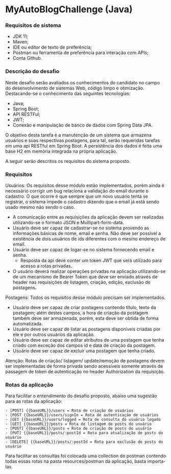 # MyAutoBlogChallenge (Java)

### Requisitos de sistema
* JDK 11;
* Maven;
* IDE ou editor de texto de preferência;
* Postman ou ferramenta de preferência para interação com APIs;
* Conta Github.

### Descrição do desafio 
Neste desafio serão avaliados os conhecimentos do candidato no campo do desenvolvimento de sistemas Web, código limpo e otimização. Destacando-se o conhecimento das seguintes tecnologias:

- Java;
- Spring Boot;
- API RESTFul;
- JWT;
- Conexão e manipulação de banco de dados com Spring Data JPA.

O objetivo desta tarefa é a manutenção de um sistema que armazena usuários e suas respectivas postagens, para tal, serão requeridas tarefas em uma api RESTful em Spring Boot. A persistência dos dados é feita uma base H2 em memória integrada na própria aplicação. 

A seguir serão descritos os requisitos do sistema proposto.

### Requisitos

Usuários:
Os requisitos desse módulo estão implementados, porém ainda é necessário corrigir um bug relaciona a validação do email durante o cadastro. O que ocorre é que sempre que um novo usuário tenta se registrar, o sistema impede o cadastro dizendo que o email já está sendo usado mesmo não sendo o caso.

- A comunicação entre as requisições da aplicação devem ser realizadas utilizando-se o formato JSON e Multipart-form-data.
- Usuário deve ser capaz de cadastrar-se no sistema provendo as informações básicas de nome, email e senha. Não deve ser possível a existência de dois usuários de ids diferentes com o mesmo endereço de email.
- Usuário deve ser capaz de logar-se no sistema fornecendo email e senha.
  - Resposta da api deve conter um token JWT que será utilizado para acesso a rotas privadas.
- O usuário deverá realizar operações privadas na aplicação utilizando-se de um mecanismo de Bearer Token que deve ser enviado através de header nas requisições de listagem, criação, edição, exclusão de postagens.

Postagens:
Todos os requisitos desse módulo precisam ser implementados.

-   Usuário deve ser capaz de criar postagens contendo título, texto da postagem; além destes campos, a hora de criação da postagem também deve ser armazenada, porém, esta deve ser obtida de forma automatizada.
-   Usuário deve ser capaz de listar as postagens disponíveis criadas por ele e por outros usuários da aplicação.
-   Usuário deve ser capaz de editar atributos de uma postagem que tenha criado com exceção dos campos id e data de criação da postagem.
-   Usuário deve ser capaz de excluir uma postagem que tenha criado.

Atenção:
Rotas de criação/ listagem/ update/remoção de postagens devem ser implementadas de forma privada sendo acessíveis somente através de passagem de token de autenticação no header Authorization da requisição.

### Rotas da aplicação
Para facilitar o entendimento do desafio proposto, abaixo uma sugestão para as rotas da aplicação:

```
- [POST] {{baseURL}}/users = Rota de criação de usuários 
- [POST {{baseURL}}/users/signIn = Rota de autenticação de usuários 
- [GET {{baseURL}}/users/logged = Rota de consulta do usuário logado 
- [GET] {{baseURL}}/posts = Rota de listagem de posts do usuário 
- [POST] {{baseURL}}/posts = Rota de criação de posts do usuário 
- [PUT] {{baseURL}}/posts/:postId = Rota para atualização de posts do usuário 
- [DELETE] {{baseURL}}/posts/:postId = Rota para exclusão de posts do usuário
```

Para facilitar as consultas foi colocada uma collection do postman contendo todas essas rotas na pasta resources/postman da aplicação, basta importa-las.  

